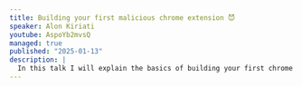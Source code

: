 ```yaml
---
title: Building your first malicious chrome extension 😈
speaker: Alon Kiriati
youtube: AspoYb2mvsQ
managed: true
published: "2025-01-13"
description: |
  In this talk I will explain the basics of building your first chrome extension, in just a couple of minutes! It takes few more lines to turn it into a malicious one. The main purpose here is not to turn you into a hacker, but to increase awareness to these “small” and “harmless” plugins.
---
```

